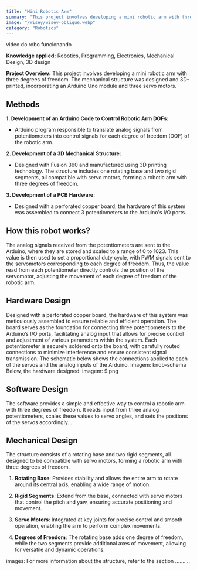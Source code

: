 ```yaml
---
title: "Mini Robotic Arm"
summary: "This project involves developing a mini robotic arm with three degrees of freedom."
image: "/Wisey/wisey-oblique.webp"
category: "Robotics"
---
```


video do robo funcionando

**Knowledge  applied:** Robotics, Programming, Electronics, Mechanical Design, 3D design

**Project Overview:** This project involves developing a mini robotic arm with three degrees of freedom. The mechanical structure was designed and 3D-printed, incorporating an Arduino Uno module and three servo motors.

## Methods

**1. Development of an Arduino Code to Control Robotic Arm DOFs:**
-   Arduino program responsible to translate analog signals from potentiometers into control signals for each degree of freedom (DOF) of the robotic arm.

**2. Development of a 3D Mechanical Structure:**
-   Designed with Fusion 360 and manufactured using 3D printing technology. The structure includes one rotating base and two rigid segments, all compatible with servo motors, forming a robotic arm with three degrees of freedom.

**3. Development of a PCB Hardware:**
- Designed with a perforated copper board, the hardware of this system was assembled to connect 3 potentiometers to the Arduino's I/O ports.

## How this robot works?

The analog signals received from the potentiometers are sent to the Arduino, where they are stored and scaled to a range of 0 to 1023. This value is then used to set a proportional duty cycle, with PWM signals sent to the servomotors corresponding to each degree of freedom. Thus, the value read from each potentiometer directly controls the position of the servomotor, adjusting the movement of each degree of freedom of the robotic arm.

## Hardware Design

Designed with a perforated copper board, the hardware of this system was meticulously assembled to ensure reliable and efficient operation. The board serves as the foundation for connecting three potentiometers to the Arduino’s I/O ports, facilitating analog input that allows for precise control and adjustment of various parameters within the system. Each potentiometer is securely soldered onto the board, with carefully routed connections to minimize interference and ensure consistent signal transmission. The schematic below shows the connections applied to each of the servos and the analog inputs of the Arduino.
imagem: knob-schema
Below, the hardware designed:
imagem: 9.png

## Software Design
The software provides a simple and effective way to control a robotic arm with three degrees of freedom. It reads input from three analog potentiometers, scales these values to servo angles, and sets the positions of the servos accordingly. .

## Mechanical Design

The structure consists of a rotating base and two rigid segments, all designed to be compatible with servo motors, forming a robotic arm with three degrees of freedom.

1.  **Rotating Base**: Provides stability and allows the entire arm to rotate around its central axis, enabling a wide range of motion.
    
2.  **Rigid Segments**: Extend from the base, connected with servo motors that control the pitch and yaw, ensuring accurate positioning and movement.
    
3.  **Servo Motors**: Integrated at key joints for precise control and smooth operation, enabling the arm to perform complex movements.
    
4.  **Degrees of Freedom**: The rotating base adds one degree of freedom, while the two segments provide additional axes of movement, allowing for versatile and dynamic operations.

images: 
For more information about the structure, refer to the section ..........
    

